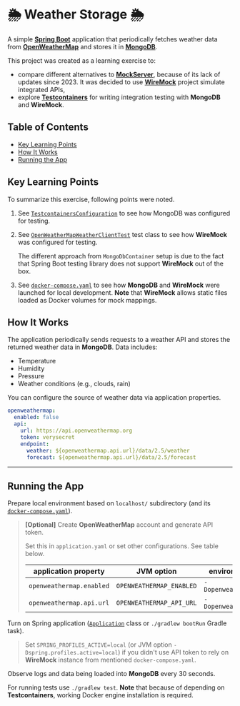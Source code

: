 # 🌦️ Weather Storage 🌦️

A simple [**Spring Boot**][spring-boot] application that periodically fetches weather data from
[**OpenWeatherMap**][openweathermap] and stores it in [**MongoDB**][mongo].

This project was created as a learning exercise to:

- compare different alternatives to [**MockServer**][mockserver], because of its lack of updates since 2023. It was
  decided to use [**WireMock**][wiremock] project simulate integrated APIs,
- explore [**Testcontainers**][testcontainers] for writing integration testing with **MongoDB** and **WireMock**.

## Table of Contents

- [Key Learning Points](#key-learning-points)
- [How It Works](#how-it-works)
- [Running the App](#running-the-app)

## Key Learning Points

To summarize this exercise, following points were noted.

1. See [`TestcontainersConfiguration`][TestcontainersConfiguration] to see how MongoDB was configured for testing.
2. See [`OpenWeatherMapWeatherClientTest`][OpenWeatherMapWeatherClientTest] test class to see how **WireMock** was
   configured for testing.

   The different approach from `MongoDbContainer` setup is due to the fact that Spring Boot
   testing library does not support **WireMock** out of the box.

3. See [`docker-compose.yaml`][docker-compose.yaml] to see how **MongoDB** and **WireMock** were launched for local
   development. **Note** that **WireMock** allows static files loaded as Docker volumes for mock mappings.

## How It Works

The application periodically sends requests to a weather API and stores the returned weather data in **MongoDB**. Data
includes:

- Temperature
- Humidity
- Pressure
- Weather conditions (e.g., clouds, rain)

You can configure the source of weather data via application properties.

```yaml
openweathermap:
  enabled: false
  api:
    url: https://api.openweathermap.org
    token: verysecret
    endpoint:
      weather: ${openweathermap.api.url}/data/2.5/weather
      forecast: ${openweathermap.api.url}/data/2.5/forecast
```

---

## Running the App

Prepare local environment based on `localhost/` subdirectory (and its [`docker-compose.yaml`][docker-compose.yaml]).

> **\[Optional]** Create **OpenWeatherMap** account and generate API token.
>
> Set this in `application.yaml` or set other configurations. See table below.
>
> | application property     | JVM option               | environment variable       |
> |--------------------------|--------------------------|----------------------------|
> | `openweathermap.enabled` | `OPENWEATHERMAP_ENABLED` | `-Dopenweathermap.enabled` |
> | `openweathermap.api.url` | `OPENWEATHERMAP_API_URL` | `-Dopenweathermap.api.url` |

Turn on Spring application ([`Application`][Application] class or `./gradlew bootRun` Gradle task).

> Set `SPRING_PROFILES_ACTIVE=local` (or JVM option `-Dspring.profiles.active=local`) if you didn't use API token to
> rely on **WireMock** instance from mentioned `docker-compose.yaml`.

Observe logs and data being loaded into **MongoDB** every 30 seconds.

For running tests use `./gradlew test`. **Note** that because of depending on **Testcontainers**, working Docker engine
installation is required.

[spring-boot]: https://spring.io/projects/spring-boot

[openweathermap]: https://openweathermap.org/api

[mongo]: https://hub.docker.com/_/mongo

[testcontainers]: https://testcontainers.com/

[mockserver]: https://github.com/mock-server/mockserver

[wiremock]: https://github.com/wiremock/wiremock

[openweathermap]: https://openweathermap.org/api

[TestcontainersConfiguration]: src/test/java/io/github/malczuuu/weather/storage/_testcontainers/TestcontainersConfiguration.java

[OpenWeatherMapWeatherClientTest]: src/test/java/io/github/malczuuu/weather/storage/infrastructure/openweathermap/OpenWeatherMapWeatherClientTest.java

[docker-compose.yaml]: ./localhost/docker-compose.yaml

[Application]: src/main/java/io/github/malczuuu/weather/storage/Application.java
